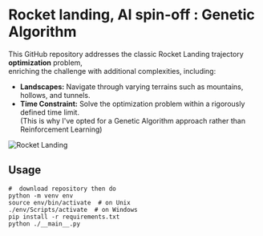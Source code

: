 # Rocket landing, AI spin-off : Genetic Algorithm

This GitHub repository addresses the classic Rocket Landing trajectory **optimization** problem,   
enriching the challenge with additional complexities, including: 
- **Landscapes:** Navigate through varying terrains such as mountains, hollows, and tunnels.
- **Time Constraint:** Solve the optimization problem within a rigorously defined time limit.  
(This is why I've opted for a Genetic Algorithm approach rather than Reinforcement Learning)


![Rocket Landing](https://github.com/NicolasKeita/Rocket_Landing_Reinforcement_Learning/assets/26335370/fa999f0f-a258-4660-9f7c-dbf18389d16b)


## Usage
```
#  download repository then do
python -m venv env
source env/bin/activate  # on Unix
./env/Scripts/activate  # on Windows
pip install -r requirements.txt
python ./__main__.py
```
